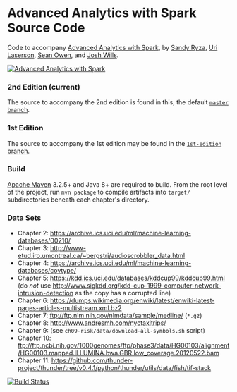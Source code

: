 Advanced Analytics with Spark Source Code
=========================================

Code to accompany [Advanced Analytics with Spark](http://shop.oreilly.com/product/0636920035091.do), by 
[Sandy Ryza](https://github.com/sryza), [Uri Laserson](https://github.com/laserson), 
[Sean Owen](https://github.com/srowen), and [Josh Wills](https://github.com/jwills).

[![Advanced Analytics with Spark](http://akamaicovers.oreilly.com/images/0636920056591/lrg.jpg)](http://shop.oreilly.com/product/0636920056591.do)

### 2nd Edition (current)

The source to accompany the 2nd edition is found in this, the default 
[`master` branch](https://github.com/sryza/aas).

### 1st Edition

The source to accompany the 1st edition may be found in the 
[`1st-edition` branch](https://github.com/sryza/aas/tree/1st-edition).

### Build

[Apache Maven](http://maven.apache.org/) 3.2.5+ and Java 8+ are required to build. From the root level of the project, 
run `mvn package` to compile artifacts into `target/` subdirectories beneath each chapter's directory.

### Data Sets

- Chapter 2: https://archive.ics.uci.edu/ml/machine-learning-databases/00210/
- Chapter 3: http://www-etud.iro.umontreal.ca/~bergstrj/audioscrobbler_data.html
- Chapter 4: https://archive.ics.uci.edu/ml/machine-learning-databases/covtype/
- Chapter 5: https://kdd.ics.uci.edu/databases/kddcup99/kddcup99.html (do _not_ use http://www.sigkdd.org/kdd-cup-1999-computer-network-intrusion-detection as the copy has a corrupted line)
- Chapter 6: https://dumps.wikimedia.org/enwiki/latest/enwiki-latest-pages-articles-multistream.xml.bz2
- Chapter 7: ftp://ftp.nlm.nih.gov/nlmdata/sample/medline/ (`*.gz`)
- Chapter 8: http://www.andresmh.com/nyctaxitrips/
- Chapter 9: (see `ch09-risk/data/download-all-symbols.sh` script)
- Chapter 10: ftp://ftp.ncbi.nih.gov/1000genomes/ftp/phase3/data/HG00103/alignment/HG00103.mapped.ILLUMINA.bwa.GBR.low_coverage.20120522.bam
- Chapter 11: https://github.com/thunder-project/thunder/tree/v0.4.1/python/thunder/utils/data/fish/tif-stack

[![Build Status](https://travis-ci.org/sryza/aas.png?branch=master)](https://travis-ci.org/sryza/aas)
